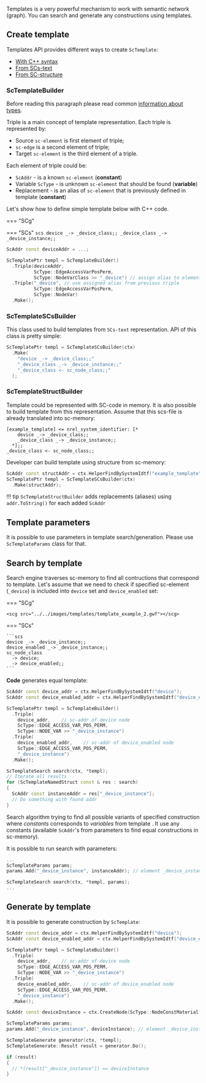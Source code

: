 
Templates is a very powerful mechanism to work with semantic network (graph). You can search and generate any constructions using templates.

## Create template

Templates API provides different ways to create `ScTemplate`:

- [With C++ syntax](#sctemplatebuilder)
- [From SCs-text](#sctemplatescsbuilder)
- [From SC-structure](#sctemplatestructbuilder)

### ScTemplateBuilder

Before reading this paragraph please read common [information about types](el_types.md).

Triple is a main concept of template representation. Each triple is represented by:

- Source `sc-element` is first element of triple;
- `sc-edge` is a second element of triple;
- Target `sc-element` is the third element of a triple.

Each element of triple could be:

- `ScAddr` - is a known `sc-element` (**constant**)
- Variable `ScType` - is unknown `sc-element` that should be found (**variable**)
- Replacement - is an alias of `sc-element` that is previously defined in template (**constant**)

Let's show how to define simple template below with C++ code.

=== "SCg"
    <scg src="../../images/templates/example_template_device.gwf"></scg>

=== "SCs"
    ```scs
    device _-> _device_class;;
    _device_class _-> _device_instance;;
    ```

```cpp
ScAddr const deviceAddr = ...;

ScTemplatePtr templ = ScTemplateBuilder()
  .Triple(deviceAddr,
          ScType::EdgeAccessVarPosPerm,
          ScType::NodeVarClass >> "_device") // assign alias to element
  .Triple("_device", // use assigned alias from previous triple
          ScType::EdgeAccessVarPosPerm,
          ScType::NodeVar)
  .Make();
```

### ScTemplateSCsBuilder

This class used to build templates from `SCs-text` representation. API of this class is pretty simple:

```cpp
ScTemplatePtr templ = ScTemplateSCsBuilder(ctx)
  .Make(
    "device _-> _device_class;;"
    "_device_class _-> _device_instance;;"
    "_device_class <- sc_node_class;;"
  );
```

### ScTemplateStructBuilder

Template could be represented with SC-code in memory. It is also possible to build template from this representation.
Assume that this scs-file is already translated into sc-memory:

```scs
[example_template] <= nrel_system_identifier: [*
    device _-> _device_class;;
    _device_class _-> _device_instance;;
  *];;
_device_class <- sc_node_class;;
```

Developer can build template using structure from sc-memory:

```cpp
ScAddr const structAddr = ctx.HelperFindBySystemIdtf("example_template");
ScTemplatePtr templ = ScTemplateSCsBuilder(ctx)
  .Make(structAddr);
```

!!! tip
    `ScTemplateStructBuilder` adds replacements (aliases) using `addr.ToString()` for each added `ScAddr`


## Template parameters

It is possible to use parameters in template search/generation. Please use `ScTemplateParams` class for that.


## Search by template

Search engine traverses sc-memory to find all contructions that correspond to template. Let's assume that we need to check if specified sc-element (`_device`) is included into `device` set and `device_enabled` set:

=== "SCg"

    <scg src="../../images/templates/template_example_2.gwf"></scg>

=== "SCs"

    ```scs
    device _-> _device_instance;;
    device_enabled _-> _device_instance;;
    sc_node_class 
      -> device;
      -> device_enabled;;
    ```

**Code** generates equal template:

```cpp
ScAddr const device_addr = ctx.HelperFindBySystemIdtf("device");
ScAddr const device_enabled_addr = ctx.HelperFindBySystemIdtf("device_enabled");

ScTemplatePtr templ = ScTemplateBuilder()
  .Triple(
    device_addr,    // sc-addr of device node
    ScType::EDGE_ACCESS_VAR_POS_PERM,
    ScType::NODE_VAR >> "_device_instance")
  .Triple(
    device_enabled_addr,    // sc-addr of device_enabled node
    ScType::EDGE_ACCESS_VAR_POS_PERM,
    "_device_instance")
  .Make();

ScTemplateSearch search(ctx, *templ);
// Iterate all results
for (ScTemplateNamedStruct const & res : search)
{
  ScAddr const instanceAddr = res["_device_instance"];
  // Do something with found addr
}
```

Search algorithm trying to find all possible variants of specified construction where _constants_ corresponds to _variables_ from template . It use any constants (available `ScAddr`'s from parameters to find equal constructions in sc-memory).

It is possible to run search with parameters:

```cpp
...
ScTemplateParams params;
params.Add("_device_instance", instanceAddr); // element _device_instance in template become known

ScTemplateSearch search(ctx, *templ, params);
...
```

## Generate by template

It is possible to generate construction by `ScTemplate`:

```cpp
ScAddr const device_addr = ctx.HelperFindBySystemIdtf("device");
ScAddr const device_enabled_addr = ctx.HelperFindBySystemIdtf("device_enabled");

ScTemplatePtr templ = ScTemplateBuilder()
  .Triple(
    device_addr,    // sc-addr of device node
    ScType::EDGE_ACCESS_VAR_POS_PERM,
    ScType::NODE_VAR >> "_device_instance")
  .Triple(
    device_enabled_addr,    // sc-addr of device_enabled node
    ScType::EDGE_ACCESS_VAR_POS_PERM,
    "_device_instance")
  .Make();

ScAddr const deviceInstance = ctx.CreateNode(ScType::NodeConstMaterial);

ScTemplateParams params;
params.Add("_device_instance", deviceInstance); // element _device_instance in template become known

ScTemplateGenerate generator(ctx, *templ);
ScTemplateGenerate::Result result = generator.Do();

if (result)
{
  // *(result["_device_instance"]) == deviceInstance
}

```
